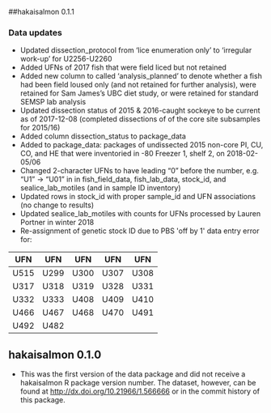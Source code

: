 ##hakaisalmon 0.1.1

### Data updates

* Updated dissection_protocol from ‘lice enumeration only’ to ‘irregular work-up’ for U2256-U2260
* Added UFNs of 2017 fish that were field liced but not retained
* Added new column to called ‘analysis_planned’ to denote whether a fish had been field loused only (and not retained for further analysis), were retained for Sam James’s UBC diet study, or were retained for standard SEMSP lab analysis
* Updated dissection status of 2015 & 2016-caught sockeye to be current as of 2017-12-08 (completed dissections of of the core site subsamples for 2015/16)
* Added column dissection_status to package_data
* Added to package_data: packages of undissected 2015 non-core PI, CU, CO, and HE that were inventoried in -80 Freezer 1, shelf 2, on 2018-02-05/06 
* Changed 2-character UFNs to have leading “0” before the number, e.g. “U1” -> “U01” in in fish_field_data, fish_lab_data, stock_id, and sealice_lab_motiles (and in sample ID inventory)
* Updated rows in stock_id with proper sample_id and UFN associations (no change to results)
* Updated sealice_lab_motiles with counts for UFNs processed by Lauren Portner in winter 2018
* Re-assignment of genetic stock ID due to PBS 'off by 1' data entry error for:

| UFN | UFN | UFN | UFN | UFN |
| ---- |---- |---- |---- |---- |
| U515 | U299 | U300 | U307 | U308 |
| U317 | U318 | U319 | U328 | U331 |
| U332 | U333 | U408 | U409 | U410 |
| U466 | U467 | U468 | U470 | U491 |
| U492 | U482 |

## hakaisalmon 0.1.0

* This was the first version of the data package and did not receive a hakaisalmon R package version number. The dataset, however, can be found at http://dx.doi.org/10.21966/1.566666 or in the commit history of this package.
